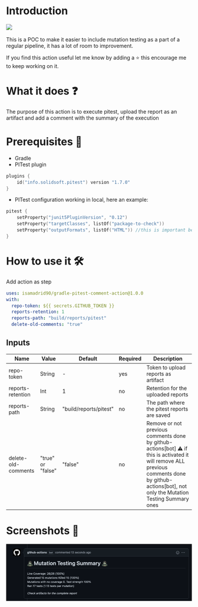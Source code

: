 # Introduction
<p>
    <a href="https://github.com/isamadrid90/gradle-pitest-comment-action/releases/tag/1.0.0" alt="Version">
        <img src="https://img.shields.io/badge/version-1.0.0-blue" /></a>
</p>


This is a POC to make it easier to include mutation testing as a part of a regular pipeline,
it has a lot of room to improvement.

If you find this action useful let me know by adding a ⭐ this encourage me to keep working on it.

What it does ❓
============

The purpose of this action is to execute pitest, upload the report as an artifact and
add a comment with the summary of the execution

Prerequisites 📝
============

* Gradle
* PITest plugin

```kotlin
plugins {
    id("info.solidsoft.pitest") version "1.7.0"
}
```

* PITest configuration working in local, here an example:

```kotlin
pitest {
    setProperty("junit5PluginVersion", "0.12")
    setProperty("targetClasses", listOf("package-to-check"))
    setProperty("outputFormats", listOf("HTML")) //this is important because it will update it as an artifact
}
```

How to use it 🛠️
=============

Add action as step

```yaml
uses: isamadrid90/gradle-pitest-comment-action@1.0.0
with:
  repo-token: ${{ secrets.GITHUB_TOKEN }}
  reports-retention: 1
  reports-path: "build/reports/pitest"
  delete-old-comments: "true"
```

Inputs
-------

| Name                | Value             | Default                | Required | Description                                                                                                                                                                                      |
|---------------------|-------------------|------------------------|----------|--------------------------------------------------------------------------------------------------------------------------------------------------------------------------------------------------|
| repo-token          | String            | -                      | yes      | Token to upload reports as artifact                                                                                                                                                              |
| reports-retention   | Int               | 1                      | no       | Retention for the uploaded reports                                                                                                                                                               |
| reports-path        | String            | "build/reports/pitest" | no       | The path where the pitest reports are saved                                                                                                                                                      |
| delete-old-comments | "true" or "false" | "false"                | no       | Remove or not previous comments done by github-actions[bot] ⚠️ if this is activated it will remove ALL previous comments done by github-actions[bot], not only the Mutation Testing Summary ones |

Screenshots 📸
=============
![img.png](img.png)
